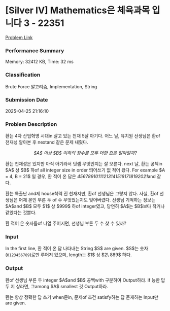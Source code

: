 <!-- Official English translation (US) — human-reviewed -->
<!-- Original: README.md -->
<!-- Translation generated: 2025-10-26 16:46:49 UTC -->

# [Silver IV] Mathematics은 체육과목 입니다 3 - 22351 

[Problem Link](https://www.acmicpc.net/problem/22351) 

### Performance Summary

Memory: 32412 KB, Time: 32 ms

### Classification

Brute Force 알고리즘, Implementation, String

### Submission Date

2025-04-25 21:16:10

### Problem Description

<p>환는 4차 산업혁명 시대in 살고 있는 천재 5살 아기다. 어느 날, 유치원 선생님은 환of 천재성 알아본 후 nextand 같은 문제 내줬다.</p>

<p style="text-align: center;"><em>$A$ 이상 $B$ 이하의 정수를 모두 더한 값은 얼마일까?</em></p>

<p>환는 천재성은 있지만 아직 아기라서 덧셈 무엇인지는 잘 모른다. next 날, 환는 공책in $A$ 상 $B$ 하of all integer size in order 띄어쓰기 없 적어 왔다. For example $A = 4, B = 21$ 일 경우, 환 적어 온 답은 <em>456789101112131415161718192021</em>and 같다.</p>

<p>환는 특출난 and제 house착력 진 천재지만, 환of 선생님은 그렇지 않다. 사실, 환of 선생님은 어제 본인 부른 두 of 수 무엇었는지도 잊어버렸다. 선생님 기억하는 정보는 $A$and $B$ 모두 $1$ 상 $999$ 하of integer였고, 당연히 $A$는 $B$보다 작거나 같았다는 것뿐다.</p>

<p>환 적어 온 숫자들of 나열 주어지면, 선생님 부른 두 수 찾 수 있까?</p>

### Input 

 <p>In the first line, 환 적어 온 답 나타내는 String $S$ are given. $S$는 숫자(<code>0123456789</code>)로만 루어져 있으며, length는 $1$ 상 $2\ 889$ 하다.</p>

### Output 

 <p>환of 선생님 부른 두 integer $A$and $B$ 공백with 구분하여 Output하라. if 능한 답 두 지 상라면, 그among $A$ smallest 것 Output하라.</p>

<p>환는 항상 정확한 답 쓰기 when문in, 문제of 조건 satisfy하는 답 존재하는 Input만 are given.</p>

